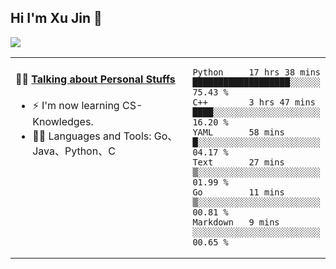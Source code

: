 
## Hi I'm Xu Jin 👋
![](https://komarev.com/ghpvc/?username=jiayouxujin&color=brightgreen&label=PROFILE+VIEWS)



<table align="center">
<tr>
<td valign="top" width="60%">

#### 🏋️‍♀️ <a href="https://github.com/jiayouxujin" target="_blank">Talking about Personal Stuffs</a>
<!-- recent_releases starts -->

- ⚡  I'm now learning CS-Knowledges.  
- 🏊‍♂️ Languages and Tools: Go、Java、Python、C
<!-- recent_releases ends -->
</td>
<td>
 
<!--START_SECTION:waka-->

```text
Python     17 hrs 38 mins  ███████████████████░░░░░░   75.43 %
C++        3 hrs 47 mins   ████░░░░░░░░░░░░░░░░░░░░░   16.20 %
YAML       58 mins         █░░░░░░░░░░░░░░░░░░░░░░░░   04.17 %
Text       27 mins         ▒░░░░░░░░░░░░░░░░░░░░░░░░   01.99 %
Go         11 mins         ▒░░░░░░░░░░░░░░░░░░░░░░░░   00.81 %
Markdown   9 mins          ░░░░░░░░░░░░░░░░░░░░░░░░░   00.65 %
```

<!--END_SECTION:waka-->
 
</td>
</tr>
</table>





